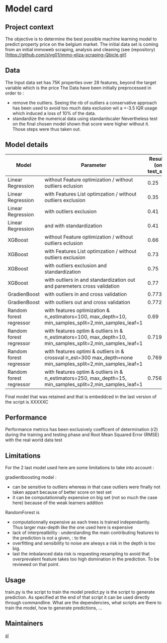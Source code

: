 # Model card

## Project context

The objective is to determine the best possible machine learning model to predict property price on the belgium market. The initial data set is coming from  an initial immoweb scraping,  analysis and cleaning (see (repository)[https://github.com/slvg01/immo-eliza-scraping-Qbicle.git]

## Data
The Input data set has 75K properties over 28 features, beyond the target variable which is the price 
The Data have been initially preprocessed in order to : 
- remove the outliers. Seeing the nb of outliers a conservative approach has been used to avoid too much data exclusion  wit a +-3.5 IQR usage which induced a loss of 10% of the data.
- standardize the numerical data using standardscaler
Nevertheless test on the final chosen model shown that score were higher without it. Those steps were thus taken out. 

## Model details
|Model                     | Parameter                                                                                                     | Results (on test_set) |
| ------------------------ | --------------------------------------------------------------------------------------------------------------| ----------------------|
| Linear Regression        | without Feature optimization / without outliers eclusion                                                      | 0.25                  |
| Linear Regression        | with Features List optimzation / without outliers  exclusion                                                  | 0.35                  |
| Linear Regression        | with outliers  exclusion                                                                                      | 0.41                  |
| Linear Regression        | and with standardization                                                                                      | 0.41                  |
| XGBoost                  | without Feature optimization / without outliers eclusion                                                      | 0.66                  |
| XGBoost                  | with Features List optimzation / without outliers  exclusion                                                  | 0.73                  |
| XGBoost                  | with outliers exclusion and standardization                                                                   | 0.75                  |
| XGBoost                  | with outliers in and standardization out and paremeters cross validation                                      | 0.77                  |
| GradienBoost             | with outliers in  and cross validation                                                                        | 0.773                 |
| GradienBoost             | with outliers out and cross validation                                                                        | 0.772                 |
| Random forest regressor  | with features optimization & n_estimators=100, max_depth=10,  min_samples_split=2,min_samples_leaf=1          | 0.69                  |
| Random forest regressor  | with features optim & outliers in & n_estimators=100, max_depth=10, min_samples_split=2,min_samples_leaf=1    | 0.719                 |
| Random forest regressor  | with features optimi & outliers in & crossval n_est=300 max_depth=none min_samples_split=2,min_samples_leaf=1 | 0.769                 |
| Random forest regressor  | with features optim & outliers in & n_estimators=250, max_depth=15, min_samples_split=2,min_samples_leaf=1    | 0.756                 |

Final model that was retained and that is embeddced in the last version of the script is XXXXXC

## Performance
Performance metrics has been exclusively coefficent of determination (r2) during the training and testing phase  and Root Mean Squared Error (RMSE) with the real world data test

## Limitations
For the 2 last model used here are some limitations to take into account :  

gradientboosting model : 
- can be sensitive to outliers whereas in that case outliers were finally not taken appart because of better score on test set
- it can be computationnally expensive on big set (not so much the case here) because of the weak learners addition

RandomForest is 
- computationnally expensive as each trees is trained independantly. Thus larger max-depth like the one used here is expensive
- lack of interpreatbility : understanding the main contributing features to the prediction is not a given, :  to the 
- overfitting and sensibility to noise are always a risk in the depth is too big. 
- last the imbalanced data risk is requesting  resampling to avoid that overprevalent feature takes too high domination in the prediction. To be reviewed on that point. 

## Usage
train.py is the script to train the model 
predict.py is the script to generate prediction. As specified at the end of that script it can be used directly through commandline. 
What are the dependencies, what scripts are there to train the model, how to generate predictions, ...

## Maintainers
[sl](https://github.com/slvg01)
